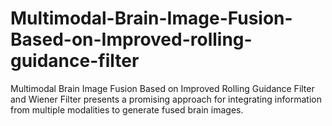 # Multimodal-Brain-Image-Fusion-Based-on-Improved-rolling-guidance-filter
Multimodal Brain Image Fusion Based on Improved Rolling Guidance Filter and Wiener Filter presents a promising approach for integrating information from multiple modalities to generate fused brain images. 
